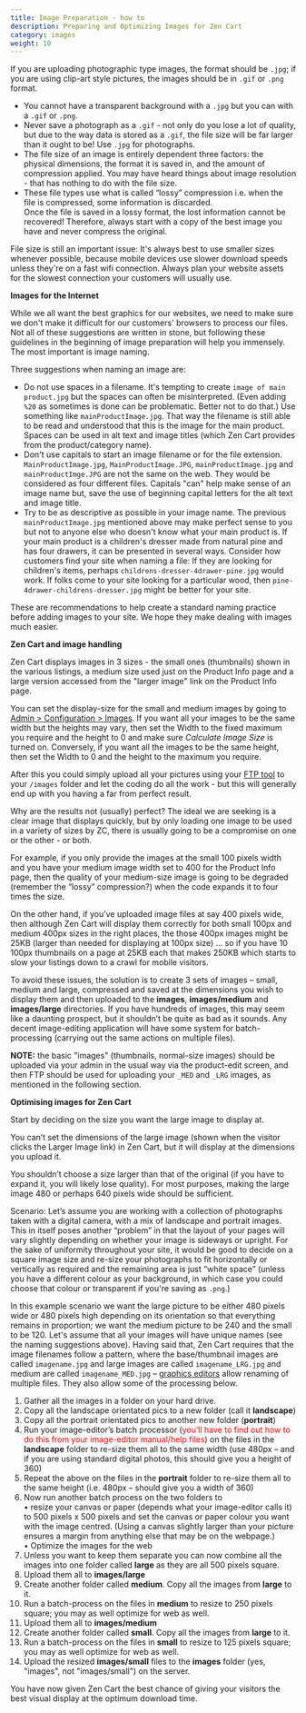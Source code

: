 ```yaml
---
title: Image Preparation - how to 
description: Preparing and Optimizing Images for Zen Cart 
category: images
weight: 10
---
```


If you are uploading photographic type images, the format should be `.jpg`; if you are using clip-art style pictures, the images should be in `.gif` or `.png` format.  

- You cannot have a transparent background with a `.jpg` but you can with a `.gif` or `.png`.  
- Never save a photograph as a `.gif` - not only do you lose a lot of quality, but due to the way data is stored as a `.gif`, the file size will be far larger than it ought to be! Use `.jpg` for photographs.
- The file size of an image is entirely dependent three factors: the physical dimensions, the format it is saved in, and the amount of compression applied. You may have heard things about image resolution - that has nothing to do with the file size.  
- These file types use what is called “lossy” compression i.e. when the file is compressed, some information is discarded.  
Once the file is saved in a lossy format, the lost information cannot be recovered! Therefore, always start with a copy of the best image you have and never compress the original.

File size is still an important issue: It's always best to use smaller sizes whenever possible, because mobile devices use slower download speeds unless they're on a fast wifi connection. Always plan your website assets for the slowest connection your customers will usually use.

**Images for the Internet**

While we all want the best graphics for our websites, we need to make sure we don't make it difficult for our customers' browsers to process our files.  Not all of these suggestions are written in stone, but following these guidelines in the beginning of image preparation will help you immensely.  The most important is image naming.

Three suggestions when naming an image are:

- Do not use spaces in a filename.  It's tempting to create `image of main product.jpg` but the spaces can often be misinterpreted. (Even adding `%20` as sometimes is done can be problematic. Better not to do that.) Use something like `mainProductImage.jpg`. That way the filename is still able to be read and understood that this is the image for the main product.  Spaces can be used in alt text and image titles (which Zen Cart provides from the product/category name).
- Don't use capitals to start an image filename or for the file extension.  `MainProductImage.jpg`, `MainProductImage.JPG`, `mainProductImage.jpg` and `mainProductImge.JPG` are not the same on the web.  They would be considered as four different files.  Capitals "can" help make sense of an image name but, save the use of beginning capital letters for the alt text and image title.
- Try to be as descriptive as possible in your image name.  The previous `mainProductImage.jpg` mentioned above may make perfect sense to you but not to anyone else who doesn't know what your main product is.  If your main product is a children's dresser made from natural pine and has four drawers, it can be presented in several ways. Consider how customers find your site when naming a file: If they are looking for children's items, perhaps `childrens-dresser-4drawer-pine.jpg` would work.  If folks come to your site looking for a particular wood, then `pine-4drawer-childrens-dresser.jpg` might be better for your site.

These are recommendations to help create a standard naming practice before adding images to your site.  We hope they make dealing with images much easier.

**Zen Cart and image handling**  

Zen Cart displays images in 3 sizes - the small ones (thumbnails) shown in the various listings, a medium size used just on the Product Info page and a large version accessed from the "larger image" link on the Product Info page.

You can set the display-size for the small and medium images by going to [Admin > Configuration > Images](/user/admin_pages/configuration/configuration_images/). If you want all your images to be the same width but the heights may vary, then set the Width to the fixed maximum you require and the height to 0 and make sure *Calculate Image Size* is turned on. Conversely, if you want all the images to be the same height, then set the Width to 0 and the height to the maximum you require.  

After this you could simply upload all your pictures using your [FTP tool](/user/first_steps/useful_tools/#ftp-tools) to your `/images` folder and let the coding do all the work - but this will generally end up with you having a far from perfect result. 

Why are the results not (usually) perfect? The ideal we are seeking is a clear image that displays quickly, but by only loading one image to be used in a variety of sizes by ZC, there is usually going to be a compromise on one or the other - or both. 

For example, if you only provide the images at the small 100 pixels width and you have your medium image width set to 400 for the Product Info page, then the quality of your medium-size image is going to be degraded (remember the “lossy” compression?) when the code expands it to four times the size.

On the other hand, if you’ve uploaded image files at say 400 pixels wide, then although Zen Cart will display them correctly for both small 100px and medium 400px sizes in the right places, the those 400px images might be 25KB (larger than needed for displaying at 100px size) ... so if you have 10 100px thumbnails on a page at 25KB each that makes 250KB which starts to slow your listings down to a crawl for mobile visitors.

To avoid these issues, the solution is to create 3 sets of images – small, medium and large, compressed and saved at the dimensions you wish to display them and then uploaded to the **images**, **images/medium** and **images/large** directories. If you have hundreds of images, this may seem like a daunting prospect, but it shouldn’t be quite as bad as it sounds. Any decent image-editing application will have some system for batch-processing (carrying out the same actions on multiple files).  

**NOTE:** the basic "images" (thumbnails, normal-size images) should be uploaded via your admin in the usual way via the product-edit screen, and then FTP should be used for uploading your `_MED` and `_LRG` images, as mentioned in the following section.  

**Optimising images for Zen Cart**  

Start by deciding on the size you want the large image to display at.  

You can’t set the dimensions of the large image (shown when the visitor clicks the Larger Image link) in Zen Cart, but it will display at the dimensions you upload it.

You shouldn’t choose a size larger than that of the original (if you have to expand it, you will likely lose quality). For most purposes, making the large image 480 or perhaps 640 pixels wide should be sufficient.  


Scenario:
Let’s assume you are working with a collection of photographs taken with a digital camera, with a mix of landscape and portrait images. This in itself poses another “problem” in that the layout of your pages will vary slightly depending on whether your image is sideways or upright. For the sake of uniformity throughout your site, it would be good to decide on a square image size and re-size your photographs to fit horizontally or vertically as required and the remaining area is just “white space” (unless you have a different colour as your background, in which case you could choose that colour or transparent if you're saving as `.png`.)

In this example scenario we want the large picture to be either 480 pixels wide or 480 pixels high depending on its orientation so that everything remains in proportion; we want the medium picture to be 240 and the small to be 120. Let's assume that all your images will have unique names (see the naming suggestions above). Having said that, Zen Cart requires that the image filenames follow a pattern, where the base/thumbnail images are called `imagename.jpg` and large images are called `imagename_LRG.jpg` and medium are called `imagename_MED.jpg` – [graphics editors](/user/first_steps/useful_tools/#graphics-editors) allow renaming of multiple files. They also allow some of the processing below. 

1. Gather all the images in a folder on your hard drive.  
2. Copy all the landscape orientated pics to a new folder (call it **landscape**)  
3. Copy all the portrait orientated pics to another new folder (**portrait**)  
4. Run your image-editor’s batch processor (<font color="red">you’ll have to find out how to do this from your image-editor manual/help files</font>) on the files in the **landscape** folder to re-size them all to the same width (use 480px – and if you are using standard digital photos, this should give you a height of 360)  
5. Repeat the above on the files in the **portrait** folder to re-size them all to the same height (i.e. 480px – should give you a width of 360)  
6. Now run another batch process on the two folders to  
• resize your canvas or paper (depends what your image-editor calls it) to 500 pixels x 500 pixels and set the canvas or paper colour you want with the image centred. (Using a canvas slightly larger than your picture ensures a margin from anything else that may be on the webpage.)  
• Optimize the images for the web  
7. Unless you want to keep them separate you can now combine all the images into one folder called **large** as they are all 500 pixels square.  
8. Upload them all to **images/large**  
9. Create another folder called **medium**. Copy all the images from **large** to it. 
10. Run a batch-process on the files in **medium** to resize to 250 pixels square; you may as well optimize for web as well.  
11. Upload them all to **images/medium**  
12. Create another folder called **small**. Copy all the images from **large** to it.  
13. Run a batch-process on the files in **small** to resize to 125 pixels square; you may as well optimize for web as well.  
14. Upload the resized **images/small** files to the **images** folder (yes, "images", not "images/small") on the server.

You have now given Zen Cart the best chance of giving your visitors the best visual display at the optimum download time.
